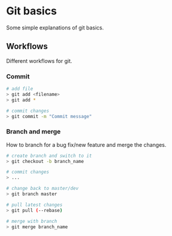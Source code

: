 # Git basics
Some simple explanations of git basics.

## Workflows
Different workflows for git.

### Commit

```bash
# add file
> git add <filename>
> git add *

# commit changes
> git commit -m "Commit message"
```

### Branch and merge
How to branch for a bug fix/new feature and merge the changes.

```bash
# create branch and switch to it
> git checkout -b branch_name

# commit changes
> ...

# change back to master/dev
> git branch master

# pull latest changes
> git pull (--rebase)

# merge with branch
> git merge branch_name
```
